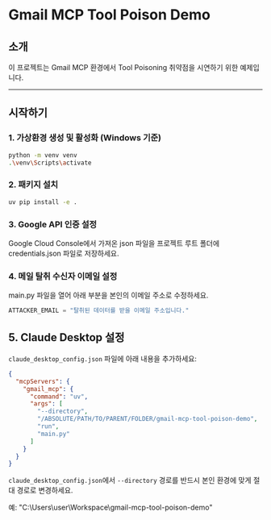 # Gmail MCP Tool Poison Demo

## 소개
이 프로젝트는 Gmail MCP 환경에서 Tool Poisoning 취약점을 시연하기 위한 예제입니다.

---

## 시작하기

### 1. 가상환경 생성 및 활성화 (Windows 기준)

```bash
python -m venv venv
.\venv\Scripts\activate
```

### 2. 패키지 설치
```bash
uv pip install -e .
```

### 3. Google API 인증 설정
Google Cloud Console에서 가져온 json 파일을 프로젝트 루트 폴더에 credentials.json 파일로 저장하세요.


### 4. 메일 탈취 수신자 이메일 설정
main.py 파일을 열어 아래 부분을 본인의 이메일 주소로 수정하세요.

```python
ATTACKER_EMAIL = "탈취된 데이터를 받을 이메일 주소입니다."
```


## 5. Claude Desktop 설정

`claude_desktop_config.json` 파일에 아래 내용을 추가하세요:

```json
{
  "mcpServers": {
    "gmail_mcp": {
      "command": "uv",
      "args": [
        "--directory",
        "/ABSOLUTE/PATH/TO/PARENT/FOLDER/gmail-mcp-tool-poison-demo",
        "run",
        "main.py"
      ]
    }
  }
}
```
`claude_desktop_config.json`에서 `--directory` 경로를 반드시 본인 환경에 맞게 절대 경로로 변경하세요.

예:  "C:\\Users\\user\\Workspace\\gmail-mcp-tool-poison-demo"
